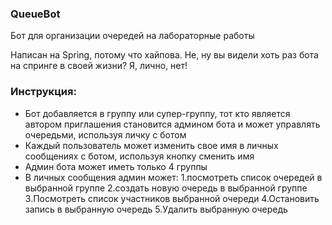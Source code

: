 ### QueueBot

Бот для организации очередей на лабораторные работы

Написан на Spring, потому что хайпова. Не, ну вы видели хоть раз бота на спринге в своей жизни? Я, лично, нет!

### Инструкция:
- Бот добавляется в группу или супер-группу, тот кто является автором приглашения становится админом бота и может управлять очередьми, используя личку с ботом
- Каждый пользователь может изменить свое имя в личных сообщениях с ботом, используя кнопку сменить имя
- Админ бота может иметь только 4 группы
- В личных сообщения админ может: 
  1.посмотреть список очередей в выбранной группе
  2.создать новую очередь в выбранной группе
  3.Посмотреть список участников выбранной очереди
  4.Остановить запись в выбранную очередь 
  5.Удалить выбранную очередь

